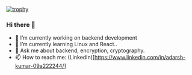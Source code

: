 [![trophy](https://github-profile-trophy.vercel.app/?username=Insomniac2904)](https://github.com/ryo-ma/github-profile-trophy)
### Hi there 👋

- 🔭 I’m currently working on backend development
- 🌱 I’m currently learning Linux and React..
- 💬 Ask me about backend, encryption, cryptography.
- 📫 How to reach me: (LinkedIn)[https://www.linkedin.com/in/adarsh-kumar-09a222244/]
<!--
**Insomniac2904/insomniac2904** is a ✨ _special_ ✨ repository because its `README.md` (this file) appears on your GitHub profile.

Here are some ideas to get you started:

- 👯 I’m looking to collaborate on ...
- 🤔 I’m looking for help with ...
- 😄 Pronouns: ...
- ⚡ Fun fact: ...
-->
